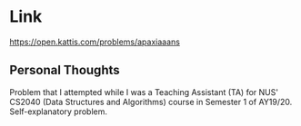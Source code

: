 # Link

https://open.kattis.com/problems/apaxiaaans

## Personal Thoughts

Problem that I attempted while I was a Teaching Assistant (TA) for NUS' CS2040 (Data Structures and Algorithms) course in Semester 1 of AY19/20. Self-explanatory problem.


